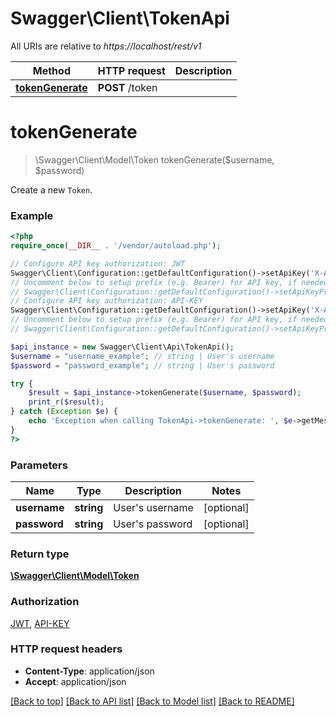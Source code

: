 # Swagger\Client\TokenApi

All URIs are relative to *https://localhost/rest/v1*

Method | HTTP request | Description
------------- | ------------- | -------------
[**tokenGenerate**](TokenApi.md#tokenGenerate) | **POST** /token | 


# **tokenGenerate**
> \Swagger\Client\Model\Token tokenGenerate($username, $password)



Create a new `Token`.

### Example
```php
<?php
require_once(__DIR__ . '/vendor/autoload.php');

// Configure API key authorization: JWT
Swagger\Client\Configuration::getDefaultConfiguration()->setApiKey('X-Authorization-JWT', 'YOUR_API_KEY');
// Uncomment below to setup prefix (e.g. Bearer) for API key, if needed
// Swagger\Client\Configuration::getDefaultConfiguration()->setApiKeyPrefix('X-Authorization-JWT', 'Bearer');
// Configure API key authorization: API-KEY
Swagger\Client\Configuration::getDefaultConfiguration()->setApiKey('X-API-KEY', 'YOUR_API_KEY');
// Uncomment below to setup prefix (e.g. Bearer) for API key, if needed
// Swagger\Client\Configuration::getDefaultConfiguration()->setApiKeyPrefix('X-API-KEY', 'Bearer');

$api_instance = new Swagger\Client\Api\TokenApi();
$username = "username_example"; // string | User's username
$password = "password_example"; // string | User's password

try {
    $result = $api_instance->tokenGenerate($username, $password);
    print_r($result);
} catch (Exception $e) {
    echo 'Exception when calling TokenApi->tokenGenerate: ', $e->getMessage(), PHP_EOL;
}
?>
```

### Parameters

Name | Type | Description  | Notes
------------- | ------------- | ------------- | -------------
 **username** | **string**| User&#39;s username | [optional]
 **password** | **string**| User&#39;s password | [optional]

### Return type

[**\Swagger\Client\Model\Token**](../Model/Token.md)

### Authorization

[JWT](../../README.md#JWT), [API-KEY](../../README.md#API-KEY)

### HTTP request headers

 - **Content-Type**: application/json
 - **Accept**: application/json

[[Back to top]](#) [[Back to API list]](../../README.md#documentation-for-api-endpoints) [[Back to Model list]](../../README.md#documentation-for-models) [[Back to README]](../../README.md)

